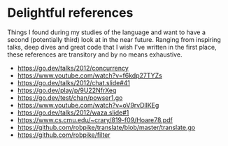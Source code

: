# Delightful references

Things I found during my studies of the language and want to have a second (potentially third) look at in the near future.
Ranging from inspiring talks, deep dives and great code that I wish I've written in the first place, these references are transitory and by no means exhaustive.

- https://go.dev/talks/2012/concurrency
- https://www.youtube.com/watch?v=f6kdp27TYZs
- https://go.dev/talks/2012/chat.slide#41
- https://go.dev/play/p/9U22NfrXeq
- https://go.dev/test/chan/powser1.go
- https://www.youtube.com/watch?v=oV9rvDllKEg
- https://go.dev/talks/2012/waza.slide#1
- https://www.cs.cmu.edu/~crary/819-f09/Hoare78.pdf
- https://github.com/robpike/translate/blob/master/translate.go
- https://github.com/robpike/filter


